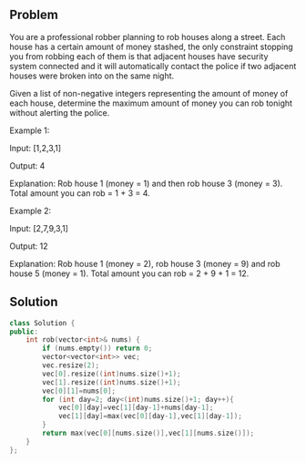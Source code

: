 Problem
----
You are a professional robber planning to rob houses along a street. Each house has a certain amount of money stashed, the only constraint stopping you from robbing each of them is that adjacent houses have security system connected and it will automatically contact the police if two adjacent houses were broken into on the same night.

Given a list of non-negative integers representing the amount of money of each house, determine the maximum amount of money you can rob tonight without alerting the police.

Example 1:

Input: [1,2,3,1]

Output: 4

Explanation: Rob house 1 (money = 1) and then rob house 3 (money = 3).
             Total amount you can rob = 1 + 3 = 4.
             
Example 2:

Input: [2,7,9,3,1]

Output: 12

Explanation: Rob house 1 (money = 2), rob house 3 (money = 9) and rob house 5 (money = 1).
             Total amount you can rob = 2 + 9 + 1 = 12.
             
Solution
-----
```cpp
class Solution {
public:
    int rob(vector<int>& nums) {
        if (nums.empty()) return 0;
        vector<vector<int>> vec;
        vec.resize(2);
        vec[0].resize((int)nums.size()+1);
        vec[1].resize((int)nums.size()+1);
        vec[0][1]=nums[0];
        for (int day=2; day<(int)nums.size()+1; day++){
            vec[0][day]=vec[1][day-1]+nums[day-1];
            vec[1][day]=max(vec[0][day-1],vec[1][day-1]);
        }
        return max(vec[0][nums.size()],vec[1][nums.size()]);
    }
};
```
